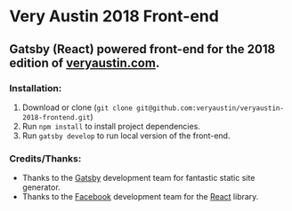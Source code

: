 # Very Austin 2018 Front-end

## Gatsby (React) powered front-end for the 2018 edition of [veryaustin.com](http://veryaustin.com).

### Installation:
1. Download or clone (`git clone git@github.com:veryaustin/veryaustin-2018-frontend.git`)
2. Run `npm install` to install project dependencies.
3. Run `gatsby develop` to run local version of the front-end.

### Credits/Thanks:
*  Thanks to the [Gatsby](https://www.gatsbyjs.org/) development team for fantastic static site generator.
*  Thanks to the [Facebook](https://developers.facebook.com) development team for the [React](https://github.com/facebook/react) library.